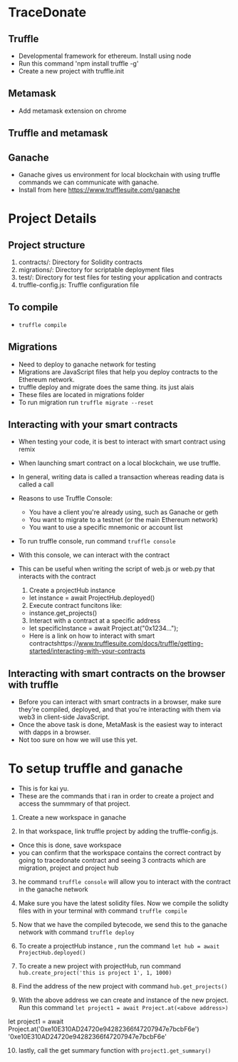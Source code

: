 # TraceDonate


## Truffle
- Developmental framework for ethereum. Install using node
- Run this command 'npm install truffle -g'
- Create a new project with truffle.init

## Metamask
- Add metamask extension on chrome

## Truffle and metamask

## Ganache
- Ganache gives us environment for local blockchain with using truffle commands we can communicate with ganache.
- Install from here https://www.trufflesuite.com/ganache


# Project Details

## Project structure

1. contracts/: Directory for Solidity contracts
2. migrations/: Directory for scriptable deployment files
3. test/: Directory for test files for testing your application and contracts
4. truffle-config.js: Truffle configuration file

## To compile

- `truffle compile`

## Migrations

-  Need to deploy to ganache network for testing
- Migrations are JavaScript files that help you deploy contracts to the Ethereum network. 
- truffle deploy and migrate does the same thing. its just alais
- These files are located in migrations folder
- To run migration run `truffle migrate --reset`



## Interacting with your smart contracts
- When testing your code, it is best to interact with smart contract using remix
- When launching smart contract on a local blockchain, we use truffle.
- In general, writing data is called a transaction whereas reading data is called a call
- Reasons to use Truffle Console:
  - You have a client you're already using, such as Ganache or geth
  - You want to migrate to a testnet (or the main Ethereum network)
  - You want to use a specific mnemonic or account list

- To run truffle console, run command `truffle console`
- With this console, we can interact with the contract
- This can be useful when writing the script of web.js or web.py that interacts with the contract

  1. Create a projectHub instance 
    - let instance = await ProjectHub.deployed()
  2. Execute contract funcitons like:
    - instance.get_projects()
  3. Interact with a contract at a specific address
    - let specificInstance = await Project.at("0x1234...");
  - Here is a link on how to interact with smart contractshttps://www.trufflesuite.com/docs/truffle/getting-started/interacting-with-your-contracts


## Interacting with smart contracts on the browser with truffle
- Before you can interact with smart contracts in a browser, make sure they're compiled, deployed, and that you're interacting with them via web3 in client-side JavaScript. 
- Once the above task is done, MetaMask is the easiest way to interact with dapps in a browser.
- Not too sure on how we will use this yet. 


# To setup truffle and ganache
- This is for kai yu.
- These are the commands that i ran in order to create a project and access the summmary of that project.


1. Create a new workspace in ganache

2. In that workspace, link truffle project by adding the truffle-config.js.
- Once this is done, save workspace
- you can confirm that the workspace contains the correct contract by going to tracedonate contract and seeing 3 contracts which are migration, project and project hub

3. he command `truffle console` will allow you to interact with the contract in the ganache network

4. Make sure you have the latest solidity files. Now we compile the solidty files with in your terminal with command `truffle compile`

5. Now that we have the compiled bytecode, we send this to the ganache network with command `truffle deploy`

6. To create a projectHub instance , run the command `let hub = await ProjectHub.deployed()`

7. To create a new project with projectHub, run command `hub.create_project('this is project 1', 1, 1000)`

8. Find the address of the new project with command `hub.get_projects()`

9. With the above address we can create and instance of the new project. Run this command `let project1 = await Project.at(<above address>)`


let project1 = await Project.at('0xe10E310AD24720e94282366f47207947e7bcbF6e')
'0xe10E310AD24720e94282366f47207947e7bcbF6e'

10. lastly, call the get summary function with `project1.get_summary()`